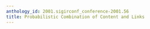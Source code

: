 ```yaml
---
anthology_id: 2001.sigirconf_conference-2001.56
title: Probabilistic Combination of Content and Links
---
```

